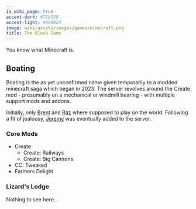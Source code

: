 ```yaml
---
is_wiki_page: true
accent-dark: #72b539
accent-light: #509024
image: wiki/assets/images/games/minecraft.png
title: The Block Game
---
```

You know what Minecraft is.

## Boating

Boating is the as yet unconfirmed name given temporarily to a modded minecraft saga which began in 2023. The server revolves around the Create mod - presumably on a mechanical or windmill bearing - with multiple support mods and addons.

Initially, only [Brent](wiki/people/brent.md "Brent") and [Raz](wiki/people/razvii.md "Raz") where supposed to play on the world.
Following a fit of jealousy, [Jeremy](wiki/people/jeremy.md) was eventually added to the server.

### Core Mods

- Create
  - Create: Railways
  - Create: Big Cannons
- CC: Tweaked
- Farmers Delight

### Lizard's Lodge

Nothing to see here...
